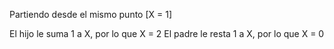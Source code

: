 Partiendo desde el mismo punto [X = 1]

El hijo le suma 1 a X, por lo que X = 2
El padre le resta 1 a X, por lo que X = 0
